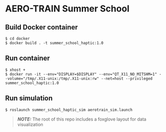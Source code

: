 # AERO-TRAIN Summer School 

## Build Docker container
```
$ cd docker
$ docker build . -t summer_school_haptic:1.0
```
## Run container
```
$ xhost +
$ docker run -it --env="DISPLAY=$DISPLAY" --env="QT_X11_NO_MITSHM=1" --volume="/tmp/.X11-unix:/tmp/.X11-unix:rw" --net=host --privileged summer_school_haptic:1.0
```
## Run simulation
```
$ roslaunch summer_school_haptic_sim aerotrain_sim.launch
```
> **_NOTE:_**  The root of this repo includes a foxglove layout for data visualization
